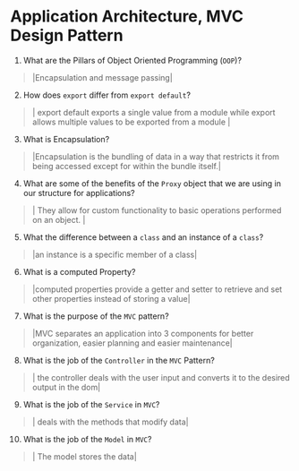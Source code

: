 # Application Architecture, MVC Design Pattern
01. What are the Pillars of Object Oriented Programming (`OOP`)?
  
  > |Encapsulation and message passing|

02. How does `export` differ from `export default`?
  
  > | export default exports a single value from a module while export allows multiple values to be exported from a module |

03. What is Encapsulation?
  
  > |Encapsulation is the bundling of data in a way that restricts it from being accessed except for within the bundle itself.|

04. What are some of the benefits of the `Proxy` object that we are using in our structure for applications?
  
  > | They allow for custom functionality to basic operations performed on an object. |

05. What the difference between a `class` and an instance of a `class`?
  
  > |an instance is a specific member of a class|

06. What is a computed Property?
  
  > |computed properties provide a getter and setter to retrieve and set other properties instead of storing a value|

07. What is the purpose of the `MVC` pattern?
  
  > |MVC separates an application into 3 components for better organization, easier planning and easier maintenance|

08. What is the job of the `Controller` in the `MVC` Pattern?
  
  > | the controller deals with the user input and converts it to the desired output in the dom|

09. What is the job of the `Service` in `MVC`?
  
  > | deals with the methods that modify data|

10. What is the job of the `Model` in `MVC`?
  
  > | The model stores the data|
